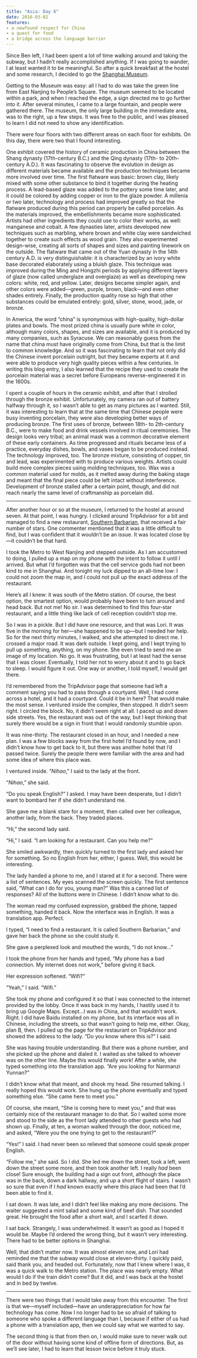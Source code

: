 ```yaml
---
title: "Asia: Day 6"
date: 2016-03-02
features:
- a newfound respect for China
- a quest for food
- a bridge across the language barrier
---
```


Since Ben left, I had been spent a lot of time walking around and taking the
subway, but I hadn’t really accomplished anything. If I was going to wander, I
at least wanted it to be meaningful. So after a quick breakfast at the hostel
and some research, I decided to go the [Shanghai
Museum](http://www.shanghaimuseum.net/en).

Getting to the Museum was easy: all I had to do was take the green line from
East Nanjing to People’s Square. The museum seemed to be located within a park,
and when I reached the edge, a sign directed me to go further into it. After
several minutes, I came to a large fountain, and people were gathered there. The
museum, the only large building in the immediate area, was to the right, up a
few steps. It was free to the public, and I was pleased to learn I did not need
to show any identification.

There were four floors with two different areas on each floor for exhibits. On
this day, there were two that I found interesting.

One exhibit covered the history of ceramic production in China between the Shang
dynasty (17th-century B.C.) and the Qing dynasty (17th- to 20th-century A.D.).
It was fascinating to observe the evolution in design as different materials
became available and the production techniques became more involved over time.
The first flatware was basic: brown clay, likely mixed with some other substance
to bind it together during the heating process. A lead-based glaze was added to
the pottery some time later, and it could be colored by adding copper or iron to
the glaze powder. A millenia or two later, technology and process had improved
greatly so that the flatware produced during this period can properly be called
porcelain. As the materials improved, the embellishments became more
sophisticated. Artists had other ingredients they could use to color their
works, as well: manganese and cobalt. A few dynasties later, artists developed
new techniques such as marbling, where brown and white clay were sandwiched
together to create such effects as wood grain. They also experimented
design-wise, creating all sorts of shapes and sizes and painting linework on the
outside. The flatware that came out of the Yuan dynasty in the 14th century A.D.
is very distinguishable: it is characterized by an ivory white base decorated
elaborately using a bluish glaze. This technique was improved during the Ming
and Hongzhi periods by applying different layers of glaze (now called underglaze
and overglaze) as well as developing new colors: white, red, and yellow. Later,
designs became simpler again, and other colors were added—green, purple, brown,
black—and even other shades entirely. Finally, the production quality rose so
high that other substances could be emulated entirely: gold, silver, stone,
wood, jade, or bronze.

In America, the word “china” is synonymous with high-quality, high-dollar plates
and bowls. The most prized china is usually pure white in color, although many
colors, shapes, and sizes are available, and it is produced by many companies,
such as Syracuse. We can reasonably guess from the name that china must have
originally come from China, but that is the limit to common knowledge. And so it
was fascinating to learn that not only did the Chinese invent porcelain
outright, but they became experts at it and were able to produce very high
quality pieces within a few centuries. In writing this blog entry, I also
learned that the recipe they used to create the porcelain material was a secret
before Europeans reverse-engineered it in the 1600s.

I spent a couple of hours in the ceramic exhibit, and after that I strolled
through the bronze exhibit. Unfortunately, my camera ran out of battery halfway
through it, so I wasn’t able to get as many pictures as I wanted. Still, it was
interesting to learn that at the same time that Chinese people were busy
inventing porcelain, they were also developing better ways of producing bronze.
The first uses of bronze, between 18th- to 2th-century B.C., were to make food
and drink vessels involved in ritual ceremonies. The design looks very tribal;
an animal mask was a common decorative element of these early containers. As
time progressed and rituals became less of a practice, everyday dishes, bowls,
and vases began to be produced instead. The technology improved, too. The bronze
mixture, consisting of copper, tin and lead, was experimented with to produce
various weights. Artists could build more complex pieces using molding
techniques, too. Wax was a common material used for molds, as it melted away
during the baking stage and meant that the final piece could be left intact
without interference. Development of bronze stalled after a certain point,
though, and did not reach nearly the same level of craftmanship as porcelain
did.

---

After another hour or so at the museum, I returned to the hostel at around
seven. At that point, I was hungry. I clicked around TripAdvisor for a bit and
managed to find a new restaurant, [Southern
Barbarian](http://www.tripadvisor.com/Restaurant_Review-g308272-d948160-Reviews-Southern_Barbarian-Shanghai.html),
that received a fair number of stars. One commenter mentioned that it was a
little difficult to find, but I was confident that it wouldn’t be an issue.
It was located close by—it couldn’t be that hard.

I took the Metro to West Nanjing and stepped outside. As I am accustomed to
doing, I pulled up a map on my phone with the intent to follow it until I
arrived. But what I’d forgotten was that the cell service gods had not been kind
to me in Shanghai. And tonight my luck dipped to an all-time low: I could not
zoom the map in, and I could not pull up the exact address of the restaurant.

Here’s all I knew: it was south of the Metro station. Of course, the best
option, the smartest option, would probably have been to turn around and head
back. But not me! No sir. I was determined to find this four-star restaurant,
and a little thing like lack of cell reception couldn’t stop me.

So I was in a pickle. But I did have one resource, and that was Lori. It was
five in the morning for her—she happened to be up—but I needed her help. So for
the next thirty minutes, I walked, and she attempted to direct me. I crossed a
major road. It was dark outside. I kept going, and I kept trying to pull up
something, anything, on my phone. She even tried to send me an image of my
location. No go. It was frustrating, but I at least had the sense that I was
closer. Eventually, I told her not to worry about it and to go back to sleep. I
would figure it out. One way or another, I told myself, I would get there.

I’d remembered from the TripAdvisor page that someone had left a comment saying
you had to pass through a courtyard. Well, I had come across a hotel, and it had
a courtyard. Could it be in here? That would make the most sense. I ventured
inside the complex, then stopped. It didn’t seem right. I circled the block. No,
it didn’t seem right at all. I paced up and down side streets. Yes, the
restaurant was out of the way, but I kept thinking that surely there would be a
sign in front that I would randomly stumble upon.

It was nine-thirty. The restaurant closed in an hour, and I needed a new plan. I
was a few blocks away from the first hotel I’d found by now, and I didn’t know
how to get back to it, but there was another hotel that I’d passed twice. Surely
the people there were familiar with the area and had some idea of where this
place was.

I ventured inside. “*Nihao*,” I said to the lady at the front.

“*Nihao*,” she said.

“Do you speak English?” I asked. I may have been desperate, but I didn’t want to
bombard her if she didn’t understand me.

She gave me a blank stare for a moment, then called over her colleague, another
lady, from the back. They traded places. 

“Hi,” the second lady said.

“Hi,” I said. “I am looking for a restaurant. Can you help me?”

She smiled awkwardly, then quickly turned to the first lady and asked her for
something. So no English from her, either, I guess. Well, this would be
interesting.

The lady handed a phone to me, and I stared at it for a second. There were a
list of sentences. My eyes scanned the screen quickly. The first sentence said,
“What can I do for you, young man?” Was this a canned list of responses? All of
the buttons were in Chinese. I didn’t know what to do.

The woman read my confused expression, grabbed the phone, tapped something,
handed it back. Now the interface was in English. It was a translation app.
Perfect.

I typed, “I need to find a restaurant. It is called Southern Barbarian,” and
gave her back the phone so she could study it.

She gave a perplexed look and mouthed the words, “I do not know…”

I took the phone from her hands and typed, “My phone has a bad connection. My
internet does not work,” before giving it back.

Her expression softened. “Wifi?”

“Yeah,” I said. “Wifi.”

She took my phone and configured it so that I was connected to the internet
provided by the lobby. Once it was back in my hands, I hastily used it to bring
up Google Maps. Except…I was in China, and that wouldn’t work. Right. I did have
Baidu installed on my phone, but its interface was all in Chinese, including the
streets, so that wasn’t going to help me, either. Okay, plan B, then. I pulled
up the page for the restaurant on TripAdvisor and showed the address to the
lady. “Do you know where this is?” I said.

She was having trouble understanding. But there was a phone number, and she
picked up the phone and dialed it. I waited as she talked to whoever was on the
other line. Maybe this would finally work! After a while, she typed something
into the translation app. “Are you looking for Nanmanzi Yunnan?”

I didn’t know what that meant, and shook my head. She resumed talking. I really
hoped this would work. She hung up the phone eventually and typed something
else. “She came here to meet you.”

Of course, she meant, “She is coming here to meet you,” and that was certainly
nice of the restaurant manager to do that. So I waited some more and stood to
the side as the front lady attended to other guests who had shown up. Finally,
at ten, a woman walked through the door, noticed me, and asked, “Were you the
one trying to get to the restaurant?”

“Yes!” I said. I had never been so relieved that someone could speak proper
English.

“Follow me,” she said. So I did. She led me down the street, took a left, went
down the street some more, and then took another left. I really *had* been
close! Sure enough, the building had a sign out front, although the place was in
the back, down a dark hallway, and up a short flight of stairs. I wasn’t so sure
that even if I *had* known exactly where this place had been that I’d been able
to find it. 

I sat down. It was late, and I didn’t feel like making any more decisions. The
waiter suggested a mint salad and some kind of beef dish. That sounded great. He
brought the food after a short wait, and I scarfed it down.

I sat back. Strangely, I was underwhelmed. It wasn’t as good as I hoped it would
be. Maybe I’d ordered the wrong thing, but it wasn’t very interesting. There had
to be better options in Shanghai.

Well, that didn’t matter now. It was almost eleven now, and Lori had reminded me
that the subway would close at eleven-thirty. I quickly paid, said thank you,
and headed out. Fortunately, now that I knew where I was, it was a quick walk to
the Metro station. The place was nearly empty. What would I do if the train
didn’t come? But it did, and I was back at the hostel and in bed by twelve.

---

There were two things that I would take away from this encounter. The first is
that we—myself included—have an underappreciation for how far technology has
come. Now I no longer had to be so afraid of talking to someone who spoke a
different language than I, because if either of us had a phone with a
translation app, then we could say what we wanted to say.

The second thing is that from then on, I would make sure to never walk out of
the door without having some kind of offline form of directions. But, as we’ll
see later, I had to learn that lesson twice before it truly stuck.
